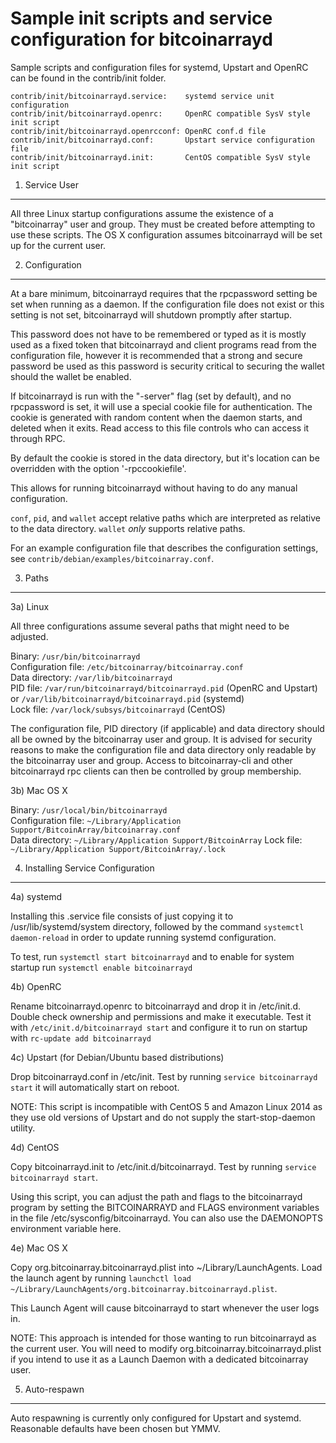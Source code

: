 Sample init scripts and service configuration for bitcoinarrayd
==========================================================

Sample scripts and configuration files for systemd, Upstart and OpenRC
can be found in the contrib/init folder.

    contrib/init/bitcoinarrayd.service:    systemd service unit configuration
    contrib/init/bitcoinarrayd.openrc:     OpenRC compatible SysV style init script
    contrib/init/bitcoinarrayd.openrcconf: OpenRC conf.d file
    contrib/init/bitcoinarrayd.conf:       Upstart service configuration file
    contrib/init/bitcoinarrayd.init:       CentOS compatible SysV style init script

1. Service User
---------------------------------

All three Linux startup configurations assume the existence of a "bitcoinarray" user
and group.  They must be created before attempting to use these scripts.
The OS X configuration assumes bitcoinarrayd will be set up for the current user.

2. Configuration
---------------------------------

At a bare minimum, bitcoinarrayd requires that the rpcpassword setting be set
when running as a daemon.  If the configuration file does not exist or this
setting is not set, bitcoinarrayd will shutdown promptly after startup.

This password does not have to be remembered or typed as it is mostly used
as a fixed token that bitcoinarrayd and client programs read from the configuration
file, however it is recommended that a strong and secure password be used
as this password is security critical to securing the wallet should the
wallet be enabled.

If bitcoinarrayd is run with the "-server" flag (set by default), and no rpcpassword is set,
it will use a special cookie file for authentication. The cookie is generated with random
content when the daemon starts, and deleted when it exits. Read access to this file
controls who can access it through RPC.

By default the cookie is stored in the data directory, but it's location can be overridden
with the option '-rpccookiefile'.

This allows for running bitcoinarrayd without having to do any manual configuration.

`conf`, `pid`, and `wallet` accept relative paths which are interpreted as
relative to the data directory. `wallet` *only* supports relative paths.

For an example configuration file that describes the configuration settings,
see `contrib/debian/examples/bitcoinarray.conf`.

3. Paths
---------------------------------

3a) Linux

All three configurations assume several paths that might need to be adjusted.

Binary:              `/usr/bin/bitcoinarrayd`  
Configuration file:  `/etc/bitcoinarray/bitcoinarray.conf`  
Data directory:      `/var/lib/bitcoinarrayd`  
PID file:            `/var/run/bitcoinarrayd/bitcoinarrayd.pid` (OpenRC and Upstart) or `/var/lib/bitcoinarrayd/bitcoinarrayd.pid` (systemd)  
Lock file:           `/var/lock/subsys/bitcoinarrayd` (CentOS)  

The configuration file, PID directory (if applicable) and data directory
should all be owned by the bitcoinarray user and group.  It is advised for security
reasons to make the configuration file and data directory only readable by the
bitcoinarray user and group.  Access to bitcoinarray-cli and other bitcoinarrayd rpc clients
can then be controlled by group membership.

3b) Mac OS X

Binary:              `/usr/local/bin/bitcoinarrayd`  
Configuration file:  `~/Library/Application Support/BitcoinArray/bitcoinarray.conf`  
Data directory:      `~/Library/Application Support/BitcoinArray`
Lock file:           `~/Library/Application Support/BitcoinArray/.lock`

4. Installing Service Configuration
-----------------------------------

4a) systemd

Installing this .service file consists of just copying it to
/usr/lib/systemd/system directory, followed by the command
`systemctl daemon-reload` in order to update running systemd configuration.

To test, run `systemctl start bitcoinarrayd` and to enable for system startup run
`systemctl enable bitcoinarrayd`

4b) OpenRC

Rename bitcoinarrayd.openrc to bitcoinarrayd and drop it in /etc/init.d.  Double
check ownership and permissions and make it executable.  Test it with
`/etc/init.d/bitcoinarrayd start` and configure it to run on startup with
`rc-update add bitcoinarrayd`

4c) Upstart (for Debian/Ubuntu based distributions)

Drop bitcoinarrayd.conf in /etc/init.  Test by running `service bitcoinarrayd start`
it will automatically start on reboot.

NOTE: This script is incompatible with CentOS 5 and Amazon Linux 2014 as they
use old versions of Upstart and do not supply the start-stop-daemon utility.

4d) CentOS

Copy bitcoinarrayd.init to /etc/init.d/bitcoinarrayd. Test by running `service bitcoinarrayd start`.

Using this script, you can adjust the path and flags to the bitcoinarrayd program by
setting the BITCOINARRAYD and FLAGS environment variables in the file
/etc/sysconfig/bitcoinarrayd. You can also use the DAEMONOPTS environment variable here.

4e) Mac OS X

Copy org.bitcoinarray.bitcoinarrayd.plist into ~/Library/LaunchAgents. Load the launch agent by
running `launchctl load ~/Library/LaunchAgents/org.bitcoinarray.bitcoinarrayd.plist`.

This Launch Agent will cause bitcoinarrayd to start whenever the user logs in.

NOTE: This approach is intended for those wanting to run bitcoinarrayd as the current user.
You will need to modify org.bitcoinarray.bitcoinarrayd.plist if you intend to use it as a
Launch Daemon with a dedicated bitcoinarray user.

5. Auto-respawn
-----------------------------------

Auto respawning is currently only configured for Upstart and systemd.
Reasonable defaults have been chosen but YMMV.
